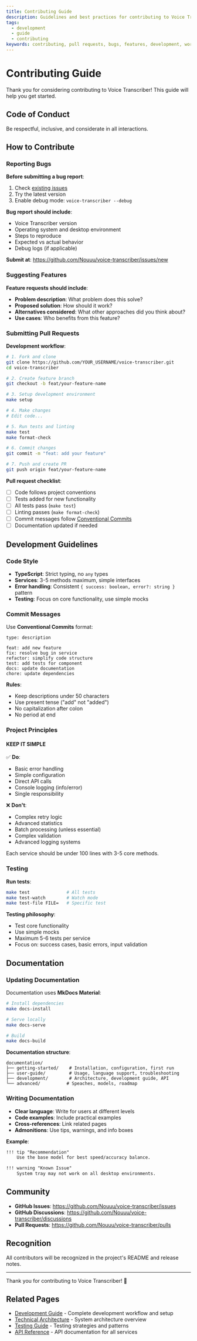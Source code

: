 ```yaml
---
title: Contributing Guide
description: Guidelines and best practices for contributing to Voice Transcriber development
tags:
  - development
  - guide
  - contributing
keywords: contributing, pull requests, bugs, features, development, workflow, code style, testing, documentation
---
```


# Contributing Guide

Thank you for considering contributing to Voice Transcriber! This guide will help you get started.

## Code of Conduct

Be respectful, inclusive, and considerate in all interactions.

## How to Contribute

### Reporting Bugs

**Before submitting a bug report**:

1. Check [existing issues](https://github.com/Nouuu/voice-transcriber/issues)
2. Try the latest version
3. Enable debug mode: `voice-transcriber --debug`

**Bug report should include**:

- Voice Transcriber version
- Operating system and desktop environment
- Steps to reproduce
- Expected vs actual behavior
- Debug logs (if applicable)

**Submit at**: https://github.com/Nouuu/voice-transcriber/issues/new

### Suggesting Features

**Feature requests should include**:

- **Problem description**: What problem does this solve?
- **Proposed solution**: How should it work?
- **Alternatives considered**: What other approaches did you think about?
- **Use cases**: Who benefits from this feature?

### Submitting Pull Requests

**Development workflow**:

```bash
# 1. Fork and clone
git clone https://github.com/YOUR_USERNAME/voice-transcriber.git
cd voice-transcriber

# 2. Create feature branch
git checkout -b feat/your-feature-name

# 3. Setup development environment
make setup

# 4. Make changes
# Edit code...

# 5. Run tests and linting
make test
make format-check

# 6. Commit changes
git commit -m "feat: add your feature"

# 7. Push and create PR
git push origin feat/your-feature-name
```

**Pull request checklist**:

- [ ] Code follows project conventions
- [ ] Tests added for new functionality
- [ ] All tests pass (`make test`)
- [ ] Linting passes (`make format-check`)
- [ ] Commit messages follow [Conventional Commits](https://www.conventionalcommits.org/)
- [ ] Documentation updated if needed

## Development Guidelines

### Code Style

- **TypeScript**: Strict typing, no `any` types
- **Services**: 3-5 methods maximum, simple interfaces
- **Error handling**: Consistent `{ success: boolean, error?: string }` pattern
- **Testing**: Focus on core functionality, use simple mocks

### Commit Messages

Use **Conventional Commits** format:

```
type: description

feat: add new feature
fix: resolve bug in service
refactor: simplify code structure
test: add tests for component
docs: update documentation
chore: update dependencies
```

**Rules**:
- Keep descriptions under 50 characters
- Use present tense ("add" not "added")
- No capitalization after colon
- No period at end

### Project Principles

#### KEEP IT SIMPLE

✅ **Do**:
- Basic error handling
- Simple configuration
- Direct API calls
- Console logging (info/error)
- Single responsibility

❌ **Don't**:
- Complex retry logic
- Advanced statistics
- Batch processing (unless essential)
- Complex validation
- Advanced logging systems

Each service should be under 100 lines with 3-5 core methods.

### Testing

**Run tests**:

```bash
make test              # All tests
make test-watch        # Watch mode
make test-file FILE=   # Specific test
```

**Testing philosophy**:

- Test core functionality
- Use simple mocks
- Maximum 5-6 tests per service
- Focus on: success cases, basic errors, input validation

## Documentation

### Updating Documentation

Documentation uses **MkDocs Material**:

```bash
# Install dependencies
make docs-install

# Serve locally
make docs-serve

# Build
make docs-build
```

**Documentation structure**:

```
documentation/
├── getting-started/    # Installation, configuration, first run
├── user-guide/         # Usage, language support, troubleshooting
├── development/        # Architecture, development guide, API
└── advanced/          # Speaches, models, roadmap
```

### Writing Documentation

- **Clear language**: Write for users at different levels
- **Code examples**: Include practical examples
- **Cross-references**: Link related pages
- **Admonitions**: Use tips, warnings, and info boxes

**Example**:

```markdown
!!! tip "Recommendation"
    Use the base model for best speed/accuracy balance.

!!! warning "Known Issue"
    System tray may not work on all desktop environments.
```

## Community

- **GitHub Issues**: https://github.com/Nouuu/voice-transcriber/issues
- **GitHub Discussions**: https://github.com/Nouuu/voice-transcriber/discussions
- **Pull Requests**: https://github.com/Nouuu/voice-transcriber/pulls

## Recognition

All contributors will be recognized in the project's README and release notes.

---

Thank you for contributing to Voice Transcriber! 🎤

## Related Pages

- [Development Guide](development/development-guide.md) - Complete development workflow and setup
- [Technical Architecture](development/architecture.md) - System architecture overview
- [Testing Guide](development/testing.md) - Testing strategies and patterns
- [API Reference](development/api-reference.md) - API documentation for all services
